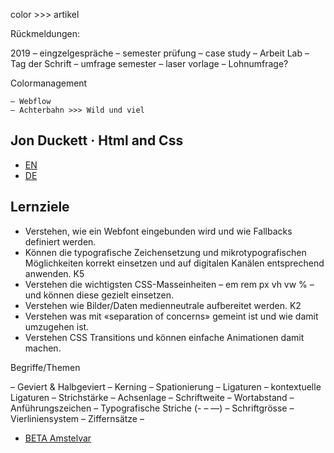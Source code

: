 
color >>> artikel


Rückmeldungen:



2019
	– eingzelgespräche
	– semester prüfung
	– case study
	– Arbeit Lab
	– Tag der Schrift
	– umfrage semester
	– laser vorlage
	– Lohnumfrage?



Colormanagement


	– Webflow
	– Achterbahn >>> Wild und viel


## Jon Duckett · Html and Css
* [EN](https://www.orellfuessli.ch/shop/home/artikeldetails/ID39239990.html)
* [DE](https://www.orellfuessli.ch/shop/home/artikeldetails/ID42126900.html)




## Lernziele
* Verstehen, wie ein Webfont eingebunden wird und wie Fallbacks definiert werden.
* Können die typografische Zeichensetzung und mikrotypografischen Möglichkeiten korrekt einsetzen und auf digitalen Kanälen entsprechend anwenden. K5
* Verstehen die wichtigsten CSS-Masseinheiten – em rem px vh vw % – und können diese gezielt einsetzen.
* Verstehen wie Bilder/Daten medienneutrale aufbereitet werden. K2
* Verstehen was mit «separation of concerns» gemeint ist und wie damit umzugehen ist.
* Verstehen CSS Transitions und können einfache Animationen damit machen.


Begriffe/Themen

– Geviert & Halbgeviert
– Kerning
– Spationierung
– Ligaturen
– kontextuelle Ligaturen
– Strichstärke
– Achsenlage
– Schriftweite
– Wortabstand
– Anführungszeichen
– Typografische Striche (- – —)
– Schriftgrösse
– Vierliniensystem
– Ziffernsätze
–


* [BETA Amstelvar](https://github.com/TypeNetwork/Amstelvar/raw/master/fonts/Amstelvar-Roman-VF.ttf)
